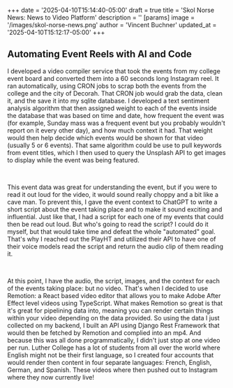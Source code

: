 +++
date = '2025-04-10T15:14:40-05:00'
draft = true
title = 'Skol Norse News: News to Video Platform'
description = ''
[params]
    image = '/images/skol-norse-news.png'
    author = 'Vincent Buchner'
    updated_at = '2025-04-10T15:12:17-05:00'
+++

## Automating Event Reels with AI and Code

I developed a video compiler service that took the events from my college event board and converted them into a 60 seconds long Instagram reel. It ran automatically, using CRON jobs to scrap both the events from the college and the city of Decorah. That CRON job would grab the data, clean it, and the save it into my sqlite database. I developed a text sentiment analysis algorithm that then assigned weight to each of the events inside the database that was based on time and date, how frequent the event was (for example, Sunday mass was a frequent event but you probably wouldn't report on it every other day), and how much context it had. That weight would then help decide which events would be shown for that video (usually 5 or 6 events). That same algorithm could be use to pull keywords from event titles, which I then used to query the Unsplash API to get images to display while the event was being featured. 

<br>

This event data was great for understanding the event, but if you were to read it out loud for the video, it would sound really choppy and a bit like a cave man. To prevent this, I gave the event context to ChatGPT to write a short script about the event taking place and to make it sound exciting and influential. Just like that, I had a script for each one of my events that could then be read out loud. But who's going to read the script? I could do it myself, but that would take time and defeat the whole "automated" goal. That's why I reached out the PlayHT and utilized their API to have one of their voice models read the script and return the audio clip of them reading it. 

<br>

At this point, I have the audio, the script, images, and the context for each of the events taking place: but no video. That's when I decided to use Remotion: a React based video editor that allows you to make Adobe After Effect level videos using TypeScript. What makes Remotion so great is that it's great for pipelining data into, meaning you can render certain things within your video depending on the data provided. So using the data I just collected on my backend, I built an API using Django Rest Framework that would then be fetched by Remotion and complied into an mp4. And because this was all done programmatically, I didn't just stop at one video per run. Luther College has a lot of students from all over the world where English might not be their first language, so I created four accounts that would render then content in four separate languages: French, English, German, and Spanish. These videos where then pushed out to Instagram where they now currently live!


